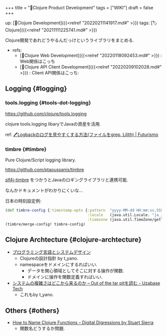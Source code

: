 +++
title = "📝Clojure Product Development"
tags = ["WIKI"]
draft = false
+++

up: [📂Clojure Development]({{<relref "20220211141917.md#" >}}) tags: [🏷Clojure]({{<relref "20211111225741.md#" >}})

Clojure開発であれどうやるんだっけというライブラリをまとめる.

-   refs:
    -   [📝Clojure Web Development]({{<relref "20220118092453.md#" >}}) : Web関係はこっち
    -   [📝Clojure API Client Development]({{<relref "20220209102028.md#" >}}) : Client API関係はこっち:


## Logging {#logging}


### tools.logging {#tools-dot-logging}

<https://github.com/clojure/tools.logging>

clojure tools.logging libaryでJavaの資産を活用.

ref: [🖊Logbackのログを見やすくする方法(ファイルをgrep, Lilith) | Futurismo](https://futurismo.biz/archives/6825/)


### timbre {#timbre}

Pure Clojure/Script logging library.

<https://github.com/ptaoussanis/timbre>

[slf4j-timbre](https://github.com/fzakaria/slf4j-timbre) をつかうとJavaのロギングライブラリと連携可能.

なんかドキュメントがわかりにくいな...

日本の時刻設定例:

```clojure
(def timbre-config {:timestamp-opts {:pattern  "yyyy-MM-dd HH:mm:ss,SSS"
                                     :locale   (java.util.Locale. "ja_JP")
                                     :tiemzone (java.util.TimeZone/getTimeZone "Asia/Tokyo")}})
(timbre/merge-config! timbre-config)
```


## Clojure Archtecture {#clojure-archtecture}

-   [プログラミング言語とシステムデザイン](https://www.slideshare.net/tsutomuyano/ss-250915366)
    -   Clojureの設計指針 by t\_yano.
    -   namespaceをドメインにするればいい.
        -   データを関心領域としてそこに対する操作が関数.
        -   ドメインに操作を関数定義すればいい.
-   [システムの複雑さはどこから来るのか – Out of the tar pitを読む - Uzabase Tech](https://tech.uzabase.com/entry/2021/05/20/141950)
    -   これもby t\_yano.


## Others {#others}

-   [How to Name Clojure Functions – Digital Digressions by Stuart Sierra](https://stuartsierra.com/2016/01/09/how-to-name-clojure-functions)
    -   関数名どうするか問題.

